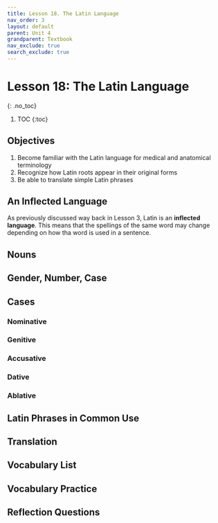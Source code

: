 ```yaml
---
title: Lesson 18. The Latin Language
nav_order: 3
layout: default
parent: Unit 4
grandparent: Textbook
nav_exclude: true
search_exclude: true
---
```


# Lesson 18: The Latin Language 

{: .no_toc}

1. TOC
{:toc}

## Objectives

1. Become familiar with the Latin language for medical and anatomical terminology
2. Recognize how Latin roots appear in their original forms
3. Be able to translate simple Latin phrases

## An Inflected Language

As previously discussed way back in Lesson 3, Latin is an **inflected language**. This means that the spellings of the same word may change depending on how tha word is used in a sentence.

## Nouns

## Gender, Number, Case

## Cases

### Nominative

### Genitive

### Accusative

### Dative

### Ablative

## Latin Phrases in Common Use

## Translation

## Vocabulary List

## Vocabulary Practice

## Reflection Questions